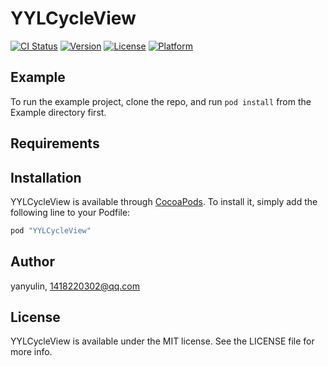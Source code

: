 # YYLCycleView

[![CI Status](http://img.shields.io/travis/yanyulin/YYLCycleView.svg?style=flat)](https://travis-ci.org/yanyulin/YYLCycleView)
[![Version](https://img.shields.io/cocoapods/v/YYLCycleView.svg?style=flat)](http://cocoapods.org/pods/YYLCycleView)
[![License](https://img.shields.io/cocoapods/l/YYLCycleView.svg?style=flat)](http://cocoapods.org/pods/YYLCycleView)
[![Platform](https://img.shields.io/cocoapods/p/YYLCycleView.svg?style=flat)](http://cocoapods.org/pods/YYLCycleView)

## Example

To run the example project, clone the repo, and run `pod install` from the Example directory first.

## Requirements

## Installation

YYLCycleView is available through [CocoaPods](http://cocoapods.org). To install
it, simply add the following line to your Podfile:

```ruby
pod "YYLCycleView"
```

## Author

yanyulin, 1418220302@qq.com

## License

YYLCycleView is available under the MIT license. See the LICENSE file for more info.
